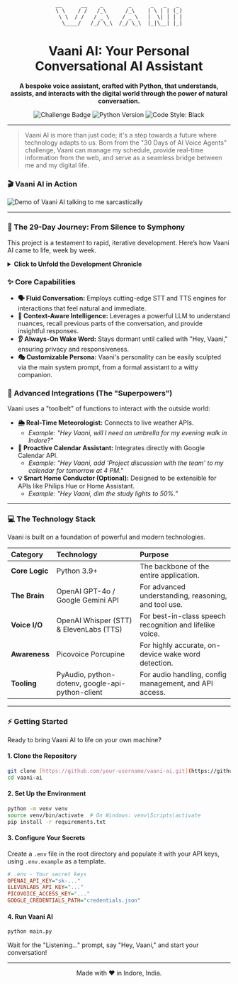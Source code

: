 <div align="center">

```
__      __    _        _      _   _   _ 
\ \    / /   /_\      /_\    | \ | | (_)
 \ \  / /   / _ \    / _ \   |  \| | | |
  \____/   /_/ \_\  /_/ \_\  |_|\__| |_|
```

# Vaani AI: Your Personal Conversational AI Assistant

**A bespoke voice assistant, crafted with Python, that understands, assists, and interacts with the digital world through the power of natural conversation.**

</div>

<p align="center">
  <img src="https://img.shields.io/badge/Challenge-30_Days_of_AI-blueviolet" alt="Challenge Badge">
  <img src="https://img.shields.io/badge/Python-3.9+-blue?logo=python" alt="Python Version">
  <img src="https://img.shields.io/badge/code%20style-black-000000.svg" alt="Code Style: Black">
</p>

---

> Vaani AI is more than just code; it's a step towards a future where technology adapts to us. Born from the "30 Days of AI Voice Agents" challenge, Vaani can manage my schedule, provide real-time information from the web, and serve as a seamless bridge between me and my digital life.

### 🎬 Vaani AI in Action

![Demo of Vaani AI talking to me sarcastically](https://drive.google.com/file/d/1_fn-BRRXs2LLTjASlabphP7yTu89BxzX/view?usp=sharing)

---

### 🚀 The 29-Day Journey: From Silence to Symphony

This project is a testament to rapid, iterative development. Here’s how Vaani AI came to life, week by week.

<details>
<summary><strong>Click to Unfold the Development Chronicle</strong></summary>

* **🌱 Week 1 (Days 1-7): The Spark of Life.** The initial focus was on the fundamentals: giving Vaani a voice and ears. We established the core audio pipeline, capturing microphone input and generating speech. The week culminated in a magical moment: the first successful, end-to-end conversation where Vaani listened to a sentence and spoke a response.

* **🧠 Week 2 (Days 8-15): The Dawn of Intelligence.** This week, we gave Vaani a mind. By integrating a state-of-the-art Large Language Model (LLM), Vaani transitioned from a simple script to a thinking entity. We meticulously crafted its system prompt to define its personality—helpful, concise, and professional—and implemented conversational memory to maintain context.

* **👂 Week 3 (Days 16-22): Achieving Awareness.** To make Vaani a true assistant, it needed to be present but unobtrusive. We integrated a low-resource wake word engine ("Hey, Vaani"), allowing it to listen passively. This week was a deep dive into optimization, relentlessly tuning the system to minimize latency for fluid, real-time interactions.

* **🛠️ Week 4 (Days 23-29): Granting Superpowers.** The final and most transformative week. We unlocked Vaani's ability to act in the real world through **Function Calling**. This powerful technique allows the LLM to request the execution of custom Python code, enabling Vaani to connect to external APIs and perform meaningful tasks. This is where Vaani learned to check the weather in Indore, manage my Google Calendar, and more.

</details>

### ✨ Core Capabilities

* **🗣️ Fluid Conversation:** Employs cutting-edge STT and TTS engines for interactions that feel natural and immediate.
* **🧠 Context-Aware Intelligence:** Leverages a powerful LLM to understand nuances, recall previous parts of the conversation, and provide insightful responses.
* **👂 Always-On Wake Word:** Stays dormant until called with "Hey, Vaani," ensuring privacy and responsiveness.
* **🎭 Customizable Persona:** Vaani's personality can be easily sculpted via the main system prompt, from a formal assistant to a witty companion.

### 🔧 Advanced Integrations (The "Superpowers")

Vaani uses a "toolbelt" of functions to interact with the outside world:

* **🌦️ Real-Time Meteorologist:** Connects to live weather APIs.
    * *Example: "Hey Vaani, will I need an umbrella for my evening walk in Indore?"*
* **📅 Proactive Calendar Assistant:** Integrates directly with Google Calendar API.
    * *Example: "Hey Vaani, add 'Project discussion with the team' to my calendar for tomorrow at 4 PM."*
* **💡 Smart Home Conductor (Optional):** Designed to be extensible for APIs like Philips Hue or Home Assistant.
    * *Example: "Hey Vaani, dim the study lights to 50%."*

---

### 💻 The Technology Stack

Vaani is built on a foundation of powerful and modern technologies.

| Category      | Technology                                    | Purpose                                                 |
| :------------ | :-------------------------------------------- | :------------------------------------------------------ |
| **Core Logic**| Python 3.9+                                   | The backbone of the entire application.                 |
| **The Brain** | OpenAI GPT-4o / Google Gemini API               | For advanced understanding, reasoning, and tool use.    |
| **Voice I/O** | OpenAI Whisper (STT) & ElevenLabs (TTS)       | For best-in-class speech recognition and lifelike voice.|
| **Awareness** | Picovoice Porcupine                           | For highly accurate, on-device wake word detection.     |
| **Tooling** | PyAudio, python-dotenv, google-api-python-client | For audio handling, config management, and API access.|

---

### ⚡ Getting Started

Ready to bring Vaani AI to life on your own machine?

#### **1. Clone the Repository**
```bash
git clone [https://github.com/your-username/vaani-ai.git](https://github.com/your-username/vaani-ai.git)
cd vaani-ai
```

#### **2. Set Up the Environment**
```bash
python -m venv venv
source venv/bin/activate  # On Windows: venv\Scripts\activate
pip install -r requirements.txt
```

#### **3. Configure Your Secrets**
Create a `.env` file in the root directory and populate it with your API keys, using `.env.example` as a template.
```ini
# .env - Your secret keys
OPENAI_API_KEY="sk-..."
ELEVENLABS_API_KEY="..."
PICOVOICE_ACCESS_KEY="..."
GOOGLE_CREDENTIALS_PATH="credentials.json"
```

#### **4. Run Vaani AI**
```bash
python main.py
```
Wait for the "Listening..." prompt, say "Hey, Vaani," and start your conversation!

---
<div align="center">
Made with ❤️ in Indore, India.
</div>
